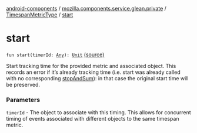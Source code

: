 [android-components](../../index.md) / [mozilla.components.service.glean.private](../index.md) / [TimespanMetricType](index.md) / [start](./start.md)

# start

`fun start(timerId: `[`Any`](https://kotlinlang.org/api/latest/jvm/stdlib/kotlin/-any/index.html)`): `[`Unit`](https://kotlinlang.org/api/latest/jvm/stdlib/kotlin/-unit/index.html) [(source)](https://github.com/mozilla-mobile/android-components/blob/master/components/service/glean/src/main/java/mozilla/components/service/glean/private/TimespanMetricType.kt#L42)

Start tracking time for the provided metric and associated object. This
records an error if it’s already tracking time (i.e. start was already
called with no corresponding [stopAndSum](stop-and-sum.md)): in that case the original
start time will be preserved.

### Parameters

`timerId` - The object to associate with this timing.  This allows
for concurrent timing of events associated with different objects to the
same timespan metric.